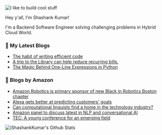 ![I like to build cool stuff](https://res.cloudinary.com/dt8g3rhcy/image/upload/v1595929574/i_like_to_build_cool_shit._1_nzbwjh.png)

Hey y'all, I'm Shashank Kumar! 

I'm a Backend Software Engineer solving challenging problems in Hybrid Cloud World.

### 📕 My Latest Blogs
<!-- BLOG-POST-LIST:START -->
- [The habit of writing efficient code](https://medium.com/@ishashankkumar/the-habit-of-writing-efficient-code-153b05f04269?source=rss-d24dda280d5f------2)
- [A trip to the Library can help reduce recurring bills.](https://medium.com/swlh/a-trip-to-the-library-can-help-reduce-recurring-bills-23bca495cdf5?source=rss-d24dda280d5f------2)
- [The Magic Behind One-Line Expressions in Python](https://medium.com/swlh/the-magic-behind-one-line-expressions-in-python-816c10180c5c?source=rss-d24dda280d5f------2)
<!-- BLOG-POST-LIST:END -->

### 📕 Blogs by Amazon
<!-- AMAZON-BLOG-POST-LIST:START -->
- [Amazon Robotics is primary sponsor of new Black in Robotics Boston chapter](https://www.amazon.science/latest-news/amazon-robotics-is-primary-sponsor-of-new-black-in-robotics-boston-chapter)
- [Alexa gets better at predicting customers’ goals](https://www.amazon.science/blog/alexa-gets-better-at-predicting-customers-goals)
- [Can computational linguists find a home in the technology industry?](https://www.amazon.science/working-at-amazon/can-computational-linguists-find-a-home-in-the-technology-industry)
- [Amazon panel to discuss latest in NLP and conversational AI](https://www.amazon.science/videos-webinars/amazon-panel-to-discuss-latest-in-nlp-and-conversational-ai)
- [TEC: A young conference for an emerging field](https://www.amazon.science/blog/tec-a-young-conference-for-an-emerging-field)
<!-- AMAZON-BLOG-POST-LIST:END -->



<img align="center" alt="iShashankKumar's Github Stats" src="https://github-readme-stats.vercel.app/api?username=ishashankkumar&show_icons=true&hide_border=true" />
